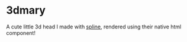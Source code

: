 # 3dmary

A cute little 3d head I made with [spline](https://spline.design), rendered using their native html component! 
